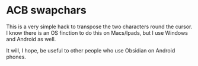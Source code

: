 # ACB swapchars

This is a very simple hack to transpose the two characters round the cursor. I know there is an OS finction to do this on Macs/Ipads, but I use Windows and Android as well. 

It will, I hope, be useful to other people who use Obsidian on Android phones. 

